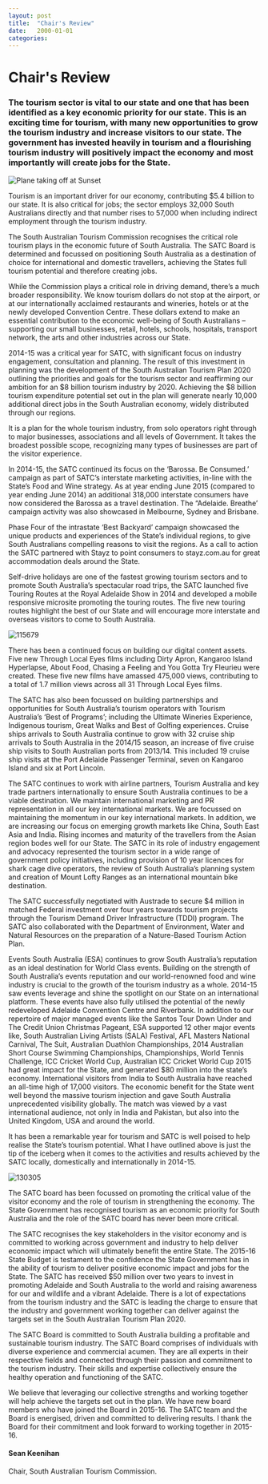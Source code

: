 ```yaml
---
layout: post
title:  "Chair's Review"
date:   2000-01-01
categories:
---
```


# Chair's Review

### The tourism sector is vital to our state and one that has been identified as a key economic priority for our state. This is an exciting time for tourism, with many new opportunities to grow the tourism industry and increase visitors to our state. The government has invested heavily in tourism and a flourishing tourism industry will positively impact the economy and most importantly will create jobs for the State.

<img class="feature-image" src="images/sunset-at-the-airport-in-adelaide-southern-australia.jpg" alt="Plane taking off at Sunset">

Tourism is an important driver for our economy, contributing $5.4 billion to our state. It is also critical for jobs; the sector employs 32,000 South Australians directly and that number rises to 57,000 when including indirect employment through the tourism industry.

The South Australian Tourism Commission recognises the critical role tourism plays in the economic future of South Australia. The SATC Board is determined and focussed on positioning South Australia as a destination of choice for international and domestic travellers, achieving the States full tourism potential and therefore creating jobs.

While the Commission plays a critical role in driving demand, there’s a much broader responsibility. We know tourism dollars do not stop at the airport, or at our internationally acclaimed restaurants and wineries, hotels or at the newly developed Convention Centre. These dollars extend to make an essential contribution to the economic well-being of South Australians – supporting our small businesses, retail, hotels, schools, hospitals, transport network, the arts and other industries across our State.

2014-15 was a critical year for SATC, with significant focus on industry engagement, consultation and planning. The result of this investment in planning was the development of the South Australian Tourism Plan 2020 outlining the priorities and goals for the tourism sector and reaffirming our ambition for an $8 billion tourism industry by 2020. Achieving the $8 billion tourism expenditure potential set out in the plan will generate nearly 10,000 additional direct jobs in the South Australian economy, widely distributed through our regions.

It is a plan for the whole tourism industry, from solo operators right through to major businesses, associations and all levels of Government. It takes the broadest possible scope, recognizing many types of businesses are part of the visitor experience.

In 2014-15, the SATC continued its focus on the ‘Barossa. Be Consumed.’ campaign as part of SATC’s interstate marketing activities, in-line with the State’s Food and Wine strategy. As at year ending June 2015 (compared to year ending June 2014) an additional 318,000 interstate consumers have now considered the Barossa as a travel destination. The “Adelaide. Breathe’ campaign activity was also showcased in Melbourne, Sydney and Brisbane.

Phase Four of the intrastate ‘Best Backyard’ campaign showcased the unique products and experiences of the State’s individual regions, to give South Australians compelling reasons to visit the regions. As a call to action the SATC partnered with Stayz to point consumers to stayz.com.au for great accommodation deals around the State.

Self-drive holidays are one of the fastest growing tourism sectors and to promote South Australia’s spectacular road trips, the SATC launched five Touring Routes at the Royal Adelaide Show in 2014 and developed a mobile responsive microsite promoting the touring routes. The five new touring routes highlight the best of our State and will encourage more interstate and overseas visitors to come to South Australia.

<img class="feature-image" src="images/115679.jpg" alt="115679">

There has been a continued focus on building our digital content assets. Five new Through Local Eyes films including Dirty Apron, Kangaroo Island Hyperlapse, About Food, Chasing a Feeling and You Gotta Try Fleurieu were created. These five new films have amassed 475,000 views, contributing to a total of 1.7 million views across all 31 Through Local Eyes films.

The SATC has also been focussed on building partnerships and opportunities for South Australia’s tourism operators with Tourism Australia’s ‘Best of Programs’; including the Ultimate Wineries Experience, Indigenous tourism, Great Walks and Best of Golfing experiences. Cruise ships arrivals to South Australia continue to grow with 32 cruise ship arrivals to South Australia in the 2014/15 season, an increase of five cruise ship visits to South Australian ports from 2013/14. This included 19 cruise ship visits at the Port Adelaide Passenger Terminal, seven on Kangaroo Island and six at Port Lincoln.

The SATC continues to work with airline partners, Tourism Australia and key trade partners internationally to ensure South Australia continues to be a viable destination. We maintain international marketing and PR representation in all our key international markets. We are focussed on maintaining the momentum in our key international markets. In addition, we are increasing our focus on emerging growth markets like China, South East Asia and India. Rising incomes and maturity of the travellers from the Asian region bodes well for our State. The SATC in its role of industry engagement and advocacy represented the tourism sector in a wide range of government policy initiatives, including provision of 10 year licences for shark cage dive operators, the review of South Australia’s planning system and creation of Mount Lofty Ranges as an international mountain bike destination.

The SATC successfully negotiated with Austrade to secure \$4 million in matched Federal investment over four years towards tourism projects through the Tourism Demand Driver Infrastructure (TDDI) program. The SATC also collaborated with the Department of Environment, Water and Natural Resources on the preparation of a Nature-Based Tourism Action Plan.

Events South Australia (ESA) continues to grow South Australia’s reputation as an ideal destination for World Class events. Building on the strength of South Australia’s events reputation and our world-renowned food and wine industry is crucial to the growth of the tourism industry as a whole. 2014-15 saw events leverage and shine the spotlight on our State on an international platform. These events have also fully utilised the potential of the newly redeveloped Adelaide Convention Centre and Riverbank. In addition to our repertoire of major managed events like the Santos Tour Down Under and The Credit Union Christmas Pageant, ESA supported 12 other major events like, South Australian Living Artists (SALA) Festival, AFL Masters National Carnival, The Suit, Australian Duathlon Championships, 2014 Australian Short Course Swimming Championships, Championships, World Tennis Challenge, ICC Cricket World Cup, Australian ICC Cricket World Cup 2015 had great impact for the State, and generated \$80 million into the state’s economy. International visitors from India to South Australia have reached an all-time high of 17,000 visitors. The economic benefit for the State went well beyond the massive tourism injection and gave South Australia unprecedented visibility globally. The match was viewed by a vast international audience, not only in India and Pakistan, but also into the United Kingdom, USA and around the world.

It has been a remarkable year for tourism and SATC is well poised to help realise the State’s tourism potential. What I have outlined above is just the tip of the iceberg when it comes to the activities and results achieved by the SATC locally, domestically and internationally in 2014-15.

<img class="feature-image" src="images/130305.jpg" alt="130305">

The SATC board has been focussed on promoting the critical value of the visitor economy and the role of tourism in strengthening the economy. The State Government has recognised tourism as an economic priority for South Australia and the role of the SATC board has never been more critical.

The SATC recognises the key stakeholders in the visitor economy and is committed to working across government and industry to help deliver economic impact which will ultimately benefit the entire State. The 2015-16 State Budget is testament to the confidence the State Government has in the ability of tourism to deliver positive economic impact and jobs for the State. The SATC has received $50 million over two years to invest in promoting Adelaide and South Australia to the world and raising awareness for our and wildlife and a vibrant Adelaide. There is a lot of expectations from the tourism industry and the SATC is leading the charge to ensure that the industry and government working together can deliver against the targets set in the South Australian Tourism Plan 2020.

The SATC Board is committed to South Australia building a profitable and sustainable tourism industry. The SATC Board comprises of individuals with diverse experience and commercial acumen. They are all experts in their respective fields and connected through their passion and commitment to the tourism industry. Their skills and expertise collectively ensure the healthy operation and functioning of the SATC.

We believe that leveraging our collective strengths and working together will help achieve the targets set out in the plan. We have new board members who have joined the Board in 2015-16. The SATC team and the Board is energised, driven and committed to delivering results. I thank the Board for their commitment and look forward to working together in 2015-16.

#### Sean Keenihan

Chair, South Australian Tourism Commission.

<!-- <br><br><br><br><br><br><br><br><br><br><br><br><br><br><br><br><br><br><br><br><br><br><br><br><br><br><br><br><br><br><br><br><br><br><br><br><br><br><br><br><br><br><br><br><br> -->

